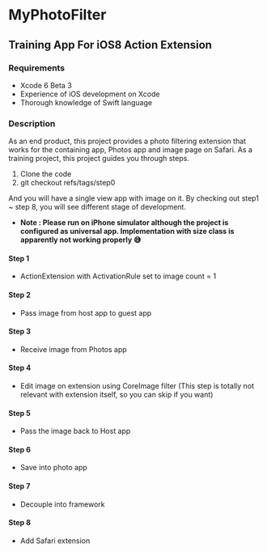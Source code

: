 MyPhotoFilter
=============

## Training App For iOS8 Action Extension

### Requirements
* Xcode 6 Beta 3
* Experience of iOS development on Xcode
* Thorough knowledge of Swift language

### Description
As an end product, this project provides a photo filtering extension that works for the containing app, Photos app and image page on Safari. 
As a training project, this project guides you through steps. 

1. Clone the code 
2. git checkout refs/tags/step0

And you will have a single view app with image on it. By checking out step1 ~ step 8, you will see different stage of development.

- **Note : Please run on iPhone simulator although the project is configured as universal app. Implementation with  size class is apparently not working properly 😅**

#### Step 1
* ActionExtension with ActivationRule set to image count = 1

#### Step 2
* Pass image from host app to guest app

#### Step 3
* Receive image from Photos app

#### Step 4
* Edit image on extension using CoreImage filter (This step is totally not relevant with extension itself, so you can skip if you want)

#### Step 5
* Pass the image back to Host app

#### Step 6
* Save into photo app

#### Step 7
* Decouple into framework

#### Step 8
* Add Safari extension




